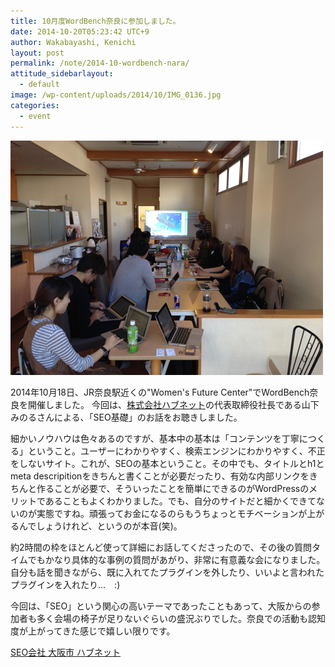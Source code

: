 ```yaml
---
title: 10月度WordBench奈良に参加しました。
date: 2014-10-20T05:23:42 UTC+9
author: Wakabayashi, Kenichi
layout: post
permalink: /note/2014-10-wordbench-nara/
attitude_sidebarlayout:
  - default
image: /wp-content/uploads/2014/10/IMG_0136.jpg
categories:
  - event
---
```

![WordBench奈良 SEO基礎](/assets/images/2014/10/IMG_0136.jpg)

2014年10月18日、JR奈良駅近くの"Women's Future Center"でWordBench奈良を開催しました。
今回は、[株式会社ハブネット](http://www.hubnet.jp/)の代表取締役社長である山下みのるさんによる、「SEO基礎」のお話をお聴きしました。</p>
細かいノウハウは色々あるのですが、基本中の基本は「コンテンツを丁寧につくる」ということ。ユーザーにわかりやすく、検索エンジンにわかりやすく、不正をしないサイト。これが、SEOの基本ということ。その中でも、タイトルとh1とmeta descripitionをきちんと書くことが必要だったり、有効な内部リンクをきちんと作ることが必要で、そういったことを簡単にできるのがWordPressのメリットであることもよくわかりました。でも、自分のサイトだと細かくできてないのが実態ですね。頑張ってお金になるのらもうちょっとモチベーションが上がるんでしょうけれど、というのが本音(笑)。

約2時間の枠をほとんど使って詳細にお話してくださったので、その後の質問タイムでもかなり具体的な事例の質問があがり、非常に有意義な会になりました。自分も話を聞きながら、既に入れてたプラグインを外したり、いいよと言われたプラグインを入れたり...　:)

今回は、「SEO」という関心の高いテーマであったこともあって、大阪からの参加者も多く会場の椅子が足りないぐらいの盛況ぶりでした。奈良での活動も認知度が上がってきた感じで嬉しい限りです。

[SEO会社 大阪市 ハブネット](http://www.e-noel.jp/)

